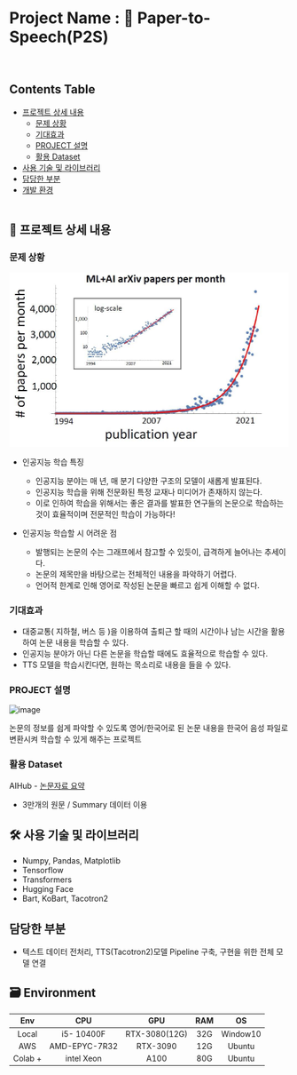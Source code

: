 # Project Name : 📜 Paper-to-Speech(P2S)
</br>

## Contents Table
- [프로젝트 상세 내용](#프로젝트-상세-내용)
    - [문제 상황](#문제-상황)
    - [기대효과](#기대효과)
    - [PROJECT 설명](#PROJECT-설명)
    - [활용 Dataset](#활용-Dataset)
- [사용 기술 및 라이브러리](#사용-기술-및-라이브러리)
- [담당한 부분](#담당한-부분) 
- [개발 환경](#Environment)
</br></br>

## 📖 프로젝트 상세 내용
### 문제 상황

![Alt text](image.png)

- 인공지능 학습 특징
    - 인공지능 분야는 매 년, 매 분기 다양한 구조의 모델이 새롭게 발표된다.
    - 인공지능 학습을 위해 전문화된 특정 교재나 미디어가 존재하지 않는다.
    - 이로 인하여 학습을 위해서는 좋은 결과를 발표한 연구들의 논문으로 학습하는 것이 효율적이며 전문적인 학습이 가능하다!

- 인공지능 학습할 시 어려운 점 
    - 발행되는 논문의 수는 그래프에서 참고할 수 있듯이, 급격하게 늘어나는 추세이다.
    - 논문의 제목만을 바탕으로는 전체적인 내용을 파악하기 어렵다.
    - 언어적 한계로 인해 영어로 작성된 논문을 빠르고 쉽게 이해할 수 없다.

### 기대효과 

- 대중교통( 지하철, 버스 등 )을 이용하여 출퇴근 할 때의 시간이나 남는 시간을 활용하여 논문 내용을 학습할 수 있다.
- 인공지능 분야가 아닌 다른 논문을 학습할 때에도 효율적으로 학습할 수 있다.
- TTS 모델을 학습시킨다면, 원하는 목소리로 내용을 들을 수 있다.

### PROJECT 설명 
![image](https://github.com/Kihoon9498/Paper-to-Speech-/assets/121469546/4a829a6b-df55-490e-8675-55e735fc9550)

논문의 정보를 쉽게 파악할 수 있도록 영어/한국어로 된 논문 내용을 한국어 음성 파일로 변환시켜 학습할 수 있게 해주는 프로젝트

### 활용 Dataset
AIHub - [논문자료 요약](https://aihub.or.kr/aihubdata/data/view.do?currMenu=&topMenu=&aihubDataSe=realm&dataSetSn=90)

- 3만개의 원문 / Summary 데이터 이용


## 🛠️ 사용 기술 및 라이브러리
- Numpy, Pandas, Matplotlib
- Tensorflow
- Transformers
- Hugging Face
- Bart, KoBart, Tacotron2

## 담당한 부분
- 텍스트 데이터 전처리, TTS(Tacotron2)모델 Pipeline 구축, 구현을 위한 전체 모델 연결

## 🗃️ Environment

| Env |CPU | GPU | RAM | OS 
|:--:|:--:|:--:|:--:|:--:|
| Local | i5- 10400F | RTX-3080(12G) | 32G| Window10 |
| AWS |  AMD-EPYC-7R32 | RTX-3090| 12G| Ubuntu |
| Colab + | intel Xeon | A100 | 80G | Ubuntu |
